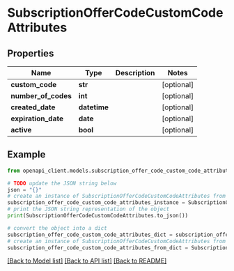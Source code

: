 # SubscriptionOfferCodeCustomCodeAttributes


## Properties

Name | Type | Description | Notes
------------ | ------------- | ------------- | -------------
**custom_code** | **str** |  | [optional] 
**number_of_codes** | **int** |  | [optional] 
**created_date** | **datetime** |  | [optional] 
**expiration_date** | **date** |  | [optional] 
**active** | **bool** |  | [optional] 

## Example

```python
from openapi_client.models.subscription_offer_code_custom_code_attributes import SubscriptionOfferCodeCustomCodeAttributes

# TODO update the JSON string below
json = "{}"
# create an instance of SubscriptionOfferCodeCustomCodeAttributes from a JSON string
subscription_offer_code_custom_code_attributes_instance = SubscriptionOfferCodeCustomCodeAttributes.from_json(json)
# print the JSON string representation of the object
print(SubscriptionOfferCodeCustomCodeAttributes.to_json())

# convert the object into a dict
subscription_offer_code_custom_code_attributes_dict = subscription_offer_code_custom_code_attributes_instance.to_dict()
# create an instance of SubscriptionOfferCodeCustomCodeAttributes from a dict
subscription_offer_code_custom_code_attributes_from_dict = SubscriptionOfferCodeCustomCodeAttributes.from_dict(subscription_offer_code_custom_code_attributes_dict)
```
[[Back to Model list]](../README.md#documentation-for-models) [[Back to API list]](../README.md#documentation-for-api-endpoints) [[Back to README]](../README.md)



